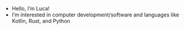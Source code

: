 - Hello, I’m Luca!
- I’m interested in computer development/software and languages like Kotlin, Rust, and Python
